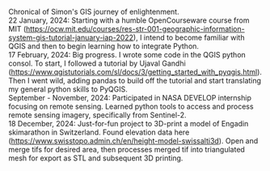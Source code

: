 Chronical of Simon's GIS journey of enlightenment. <br />
22 January, 2024: Starting with a humble OpenCourseware course from MIT (https://ocw.mit.edu/courses/res-str-001-geographic-information-system-gis-tutorial-january-iap-2022), I intend to become familiar with QGIS and then to begin learning how to integrate Python. <br />
17 February, 2024: Big progress. I wrote some code in the QGIS python consol. To start, I followed a tutorial by Ujaval Gandhi (https://www.qgistutorials.com/sl/docs/3/getting_started_with_pyqgis.html). Then I went wild, adding pandas to build off the tutorial and start translating my general python skills to PyQGIS.  <br />
September - November, 2024: Participated in NASA DEVELOP internship focusing on remote sensing. Learned python tools to access and process remote sensing imagery, specifically from Sentinel-2.  <br />
18 December, 2024: Just-for-fun project to 3D-print a model of Engadin skimarathon in Switzerland. Found elevation data here (https://www.swisstopo.admin.ch/en/height-model-swissalti3d). Open and merge tifs for desired area, then processes merged tif into triangulated mesh for export as STL and subsequent 3D printing.  <br />
